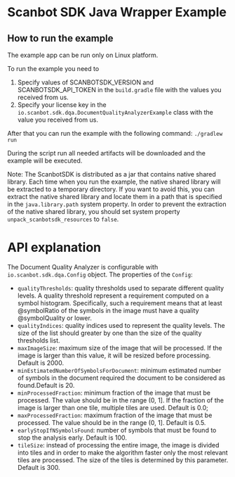 # Scanbot SDK Java Wrapper Example

## How to run the example

The example app can be run only on Linux platform.

To run the example you need to

1. Specify values of SCANBOTSDK_VERSION and SCANBOTSDK_API_TOKEN in the `build.gradle` file with the values you received
   from us.
2. Specify your license key in the `io.scanbot.sdk.dqa.DocumentQualityAnalyzerExample` class with the value you received
   from us.

After that you can run the example with the following command:
`./gradlew run`

During the script run all needed artifacts will be downloaded and the example will be executed.

Note: The ScanbotSDK is distributed as a jar that contains native shared library. Each time when you run the example,
the native shared library will be extracted to a temporary directory.
If you want to avoid this, you can extract the native shared library and locate them in a path that is specified in
the `java.library.path` system property. In order to prevent the extraction of the native shared library, you should set
system property `unpack_scanbotsdk_resources` to `false`.

# API explanation

The Document Quality Analyzer is configurable with `io.scanbot.sdk.dqa.Config` object. The properties of the `Config`:

* `qualityThresholds`: quality thresholds used to separate different quality levels. A quality threshold represent a
  requirement computed on a symbol histogram. Specifically, such a requirement means that at least @symbolRatio of the
  symbols in the image must have a quality @symbolQuality or lower.
* `qualityIndices`: quality indices used to represent the quality levels. The size of the list should greater by one
  than the size of the quality thresholds list.
* `maxImageSize`: maximum size of the image that will be processed. If the image is larger than this value, it will be
  resized before processing. Default is 2000.
* `minEstimatedNumberOfSymbolsForDocument`: minimum estimated number of symbols in the document required the document to
  be considered as found.Default is 20.
* `minProcessedFraction`: minimum fraction of the image that must be processed. The value should be in the range (0, 1].
  If the fraction of the image is larger than one tile, multiple tiles are used. Default is 0.0;
* `maxProcessedFraction`: maximum fraction of the image that must be processed. The value should be in the range (0, 1]. Default is 0.5.
* `earlyStopIfNSymbolsFound`: number of symbols that must be found to stop the analysis early. Default is 100.
* `tileSize`: instead of processing the entire image, the image is divided into tiles and in order to make the algorithm
  faster only the most relevant tiles are processed. The size of the tiles is determined by this parameter. Default is 300.